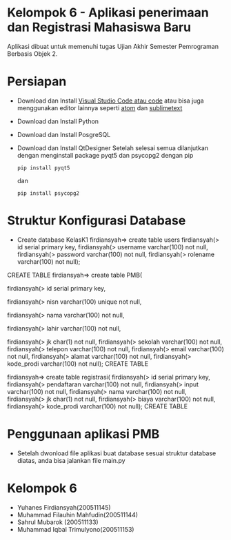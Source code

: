# Kelompok 6 - Aplikasi penerimaan dan Registrasi Mahasiswa Baru
Aplikasi dibuat untuk memenuhi tugas Ujian Akhir Semester Pemrograman Berbasis Objek 2.
# Persiapan 
* Download dan Install [Visual Studio Code atau code](https://code.visualstudio.com/) atau bisa juga menggunakan editor lainnya seperti [atom](https://atom.io/) dan [sublimetext](https://www.sublimetext.com/) 
* Download dan Install Python
* Download dan Install PosgreSQL
* Download dan Install QtDesigner
Setelah selesai semua dilanjutkan dengan menginstall package pyqt5 dan psycopg2 dengan pip 

   ``` 
   pip install pyqt5 
   ```
   dan 
   ```
   pip install psycopg2
   ```
# Struktur Konfigurasi Database
 * Create database KelasK1
 firdiansyah=> create table users
 firdiansyah(> id serial primary key,
 firdiansyah(> username varchar(100) not null,
 firdiansyah(> password varchar(100) not null,
 firdiansyah(> rolename varchar(100) not null);
 
 CREATE TABLE
 firdiansyah=> create table PMB(
 
 firdiansyah(> id serial primary key,
 
 firdiansyah(> nisn varchar(100) unique not null,
 
 firdiansyah(> nama varchar(100) not null,
 
 firdiansyah(> lahir varchar(100) not null,
 
 firdiansyah(> jk char(1) not null,
 firdiansyah(> sekolah varchar(100) not null,
 firdiansyah(> telepon varchar(100) not null,
 firdiansyah(> email varchar(100) not null,
 firdiansyah(> alamat varchar(100) not null,
 firdiansyah(> kode_prodi varchar(100) not null);
 CREATE TABLE

 firdiansyah=> create table registrasi(
 firdiansyah(> id serial primary key,
 firdiansyah(> pendaftaran varchar(100) not null,
 firdiansyah(> input varchar(100) not null,
 firdiansyah(> nama varchar(100) not null,
 firdiansyah(> jk char(1) not null,
 firdiansyah(> biaya varchar(100) not null,
 firdiansyah(> kode_prodi varchar(100) not null);
 CREATE TABLE
 
 
# Penggunaan aplikasi PMB
  * Setelah dwonload file aplikasi buat database sesuai struktur database diatas, anda bisa jalankan file main.py
  
# Kelompok 6
  * Yuhanes Firdiansyah(200511145)              
  * Muhammad Filauhin Mahfudin(200511144)       
  * Sahrul Mubarok (200511133)
  * Muhammad Iqbal Trimulyono(200511153)




